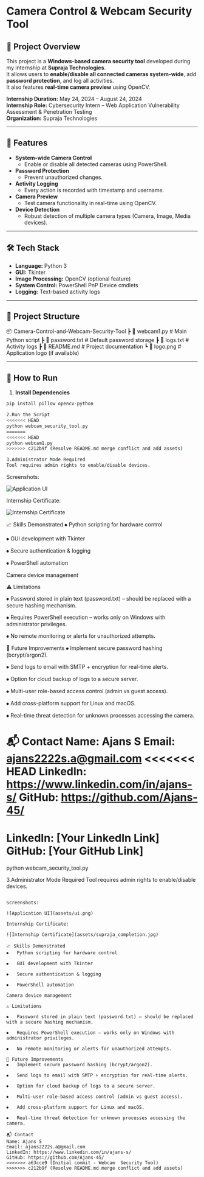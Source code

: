 # Camera Control & Webcam Security Tool

## 📌 Project Overview
This project is a **Windows-based camera security tool** developed during my internship at **Supraja Technologies**.  
It allows users to **enable/disable all connected cameras system-wide**, add **password protection**, and log all activities.  
It also features **real-time camera preview** using OpenCV.

**Internship Duration:** May 24, 2024 – August 24, 2024  
**Internship Role:** Cybersecurity Intern – Web Application Vulnerability Assessment & Penetration Testing  
**Organization:** Supraja Technologies  

---

## 🎯 Features
- **System-wide Camera Control**
  - Enable or disable all detected cameras using PowerShell.
- **Password Protection**
  - Prevent unauthorized changes.
- **Activity Logging**
  - Every action is recorded with timestamp and username.
- **Camera Preview**
  - Test camera functionality in real-time using OpenCV.
- **Device Detection**
  - Robust detection of multiple camera types (Camera, Image, Media devices).

---

## 🛠️ Tech Stack
- **Language:** Python 3  
- **GUI:** Tkinter  
- **Image Processing:** OpenCV (optional feature)  
- **System Control:** PowerShell PnP Device cmdlets  
- **Logging:** Text-based activity logs  

---

## 📂 Project Structure
📦 Camera-Control-and-Webcam-Security-Tool
┣ 📜 webcam1.py # Main Python script
┣ 📜 password.txt # Default password storage
┣ 📜 logs.txt # Activity logs
┣ 📜 README.md # Project documentation
┗ 📜 logo.png # Application logo (if available)

---

## 🚀 How to Run
1. **Install Dependencies**
```bash
pip install pillow opencv-python

2.Run the Script
<<<<<<< HEAD
python webcam_security_tool.py
=======
<<<<<<< HEAD
python webcam1.py
>>>>>>> c212b9f (Resolve README.md merge conflict and add assets)

3.Administrator Mode Required
Tool requires admin rights to enable/disable devices.

```

Screenshots:

![Application UI](assets/ui.png)

Internship Certificate:

![Internship Certificate](assets/supraja_completion.jpg)

📈 Skills Demonstrated
⦁	Python scripting for hardware control

⦁	GUI development with Tkinter

⦁	Secure authentication & logging

⦁	PowerShell automation

Camera device management

⚠️ Limitations

⦁	Password stored in plain text (password.txt) – should be replaced with a secure hashing mechanism.

⦁	Requires PowerShell execution – works only on Windows with administrator privileges.

⦁	No remote monitoring or alerts for unauthorized attempts.

🔮 Future Improvements
⦁	Implement secure password hashing (bcrypt/argon2).

⦁	Send logs to email with SMTP + encryption for real-time alerts.

⦁	Option for cloud backup of logs to a secure server.

⦁	Multi-user role-based access control (admin vs guest access).

⦁	Add cross-platform support for Linux and macOS.

⦁	Real-time threat detection for unknown processes accessing the camera.

📬 Contact
Name: Ajans S
Email: ajans2222s.a@gmail.com
<<<<<<< HEAD
LinkedIn: https://www.linkedin.com/in/ajans-s/
GitHub: https://github.com/Ajans-45/
=======
LinkedIn: [Your LinkedIn Link]
GitHub: [Your GitHub Link]
=======
python webcam_security_tool.py

3.Administrator Mode Required
Tool requires admin rights to enable/disable devices.

```

Screenshots:

![Application UI](assets/ui.png)

Internship Certificate:

![Internship Certificate](assets/supraja_completion.jpg)

📈 Skills Demonstrated
⦁	Python scripting for hardware control

⦁	GUI development with Tkinter

⦁	Secure authentication & logging

⦁	PowerShell automation

Camera device management

⚠️ Limitations

⦁	Password stored in plain text (password.txt) – should be replaced with a secure hashing mechanism.

⦁	Requires PowerShell execution – works only on Windows with administrator privileges.

⦁	No remote monitoring or alerts for unauthorized attempts.

🔮 Future Improvements
⦁	Implement secure password hashing (bcrypt/argon2).

⦁	Send logs to email with SMTP + encryption for real-time alerts.

⦁	Option for cloud backup of logs to a secure server.

⦁	Multi-user role-based access control (admin vs guest access).

⦁	Add cross-platform support for Linux and macOS.

⦁	Real-time threat detection for unknown processes accessing the camera.

📬 Contact
Name: Ajans S
Email: ajans2222s.a@gmail.com
LinkedIn: https://www.linkedin.com/in/ajans-s/
GitHub: https://github.com/Ajans-45/
>>>>>>> a63cce9 (Initial commit - Webcam  Security Tool)
>>>>>>> c212b9f (Resolve README.md merge conflict and add assets)
